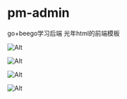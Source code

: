 # pm-admin
go+beego学习后端
光年html的前端模板

![Alt](https://raw.githubusercontent.com/Jiangzchen/pm-bed/master/pm-login.png)


![Alt](https://raw.githubusercontent.com/Jiangzchen/pm-bed/master/pm-index.png)


![Alt](https://raw.githubusercontent.com/Jiangzchen/pm-bed/master/pm-user.png)


![Alt](https://raw.githubusercontent.com/Jiangzchen/pm-bed/master/pm-view.png)